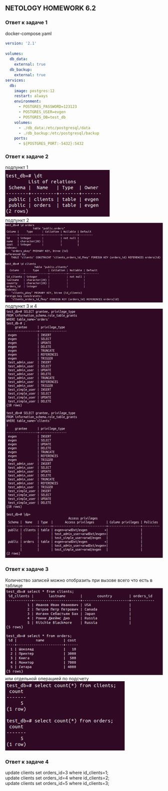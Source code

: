 ## NETOLOGY HOMEWORK 6.2

### Ответ к задаче 1

docker-compose.yaml
```yaml 
version: '2.1'

volumes:
  db_data:
    external: true
  db_backup:
    external: true
services:
  db:
    image: postgres:12
    restart: always
    environment:
      - POSTGRES_PASSWORD=123123
      - POSTGRES_USER=evgen
      - POSTGRES_DB=test_db
    volumes:
      - ./db_data:/etc/postgresql/data
      - ./db_backup:/etc/postgresql/backup
    ports:
      - ${POSTGRES_PORT:-5432}:5432
 ```

### Ответ к задаче 2

подпункт 1  
![подпункт 1](https://raw.githubusercontent.com/Evgeniy-Nikolskiy/netology-homework/main/sql/hw62/assets/21.jpg)  
подпункт 2  
![подпункт 2](https://raw.githubusercontent.com/Evgeniy-Nikolskiy/netology-homework/main/sql/hw62/assets/22.jpg)  
подпункт 3 и 4   
![подпункт 3](https://raw.githubusercontent.com/Evgeniy-Nikolskiy/netology-homework/main/sql/hw62/assets/23.jpg)  

### Ответ к задаче 3
Количество записей можно отобразить при вызове всего что есть в таблице  
![подпункт 1](https://raw.githubusercontent.com/Evgeniy-Nikolskiy/netology-homework/main/sql/hw62/assets/31.jpg)   
или отдельной операцией по подсчету  
![подпункт 2](https://raw.githubusercontent.com/Evgeniy-Nikolskiy/netology-homework/main/sql/hw62/assets/32.jpg)   

### Ответ к задаче 4

update clients set orders_id=3 where id_clients=1;  
update clients set orders_id=4 where id_clients=2;  
update clients set orders_id=5 where id_clients=3;  

